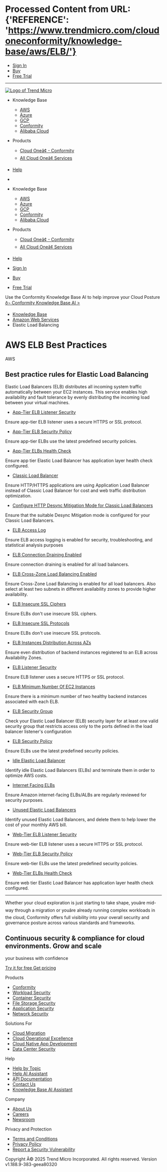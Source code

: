 # Processed Content from URL: {'REFERENCE': 'https://www.trendmicro.com/cloudoneconformity/knowledge-base/aws/ELB/'}

  * [ Sign In ](https://www.cloudconformity.com/identity/sign-in.html)
  * [ Buy ](https://aws.amazon.com/marketplace/pp/prodview-g232pyu6l55l4?applicationId=AWSMPContessa)
  * [ Free Trial  ](https://cloudone.trendmicro.com/SignUp.screen?)

* * *

[ ![Logo of Trend
Micro](/cloudoneconformity/assets/v2/images/common/logo.svg?1740361707617976185)
](https://trendmicro.com/cloudoneconformity/)

  * Knowledge Base 

    * [ AWS ](/cloudoneconformity/knowledge-base/aws/)
    * [ Azure ](/cloudoneconformity/knowledge-base/azure/)
    * [ GCP ](/cloudoneconformity/knowledge-base/gcp/)
    * [ Conformity ](/cloudoneconformity/knowledge-base/cloudconformity/)
    * [ Alibaba Cloud ](/cloudoneconformity/knowledge-base/alibaba-cloud/)

  * Products 

    * [ Cloud Oneâ¢ - Conformity ](https://www.trendmicro.com/cloudone-conformity)
    * [ All Cloud Oneâ¢ Services ](https://www.trendmicro.com/hybridcloud)

  * [ Help  ](https://cloudone.trendmicro.com/docs/conformity/)
  * 

  * Knowledge Base 

    * [ AWS  ](/cloudoneconformity/knowledge-base/aws/)
    * [ Azure  ](/cloudoneconformity/knowledge-base/azure/)
    * [ GCP  ](/cloudoneconformity/knowledge-base/gcp/)
    * [ Conformity  ](/cloudoneconformity/knowledge-base/cloudconformity/)
    * [ Alibaba Cloud  ](/cloudoneconformity/knowledge-base/alibaba-cloud/)

  * Products 

    * [ Cloud Oneâ¢ - Conformity  ](https://www.trendmicro.com/cloudone-conformity)
    * [ All Cloud Oneâ¢ Services  ](https://www.trendmicro.com/hybridcloud)

  * [ Help  ](https://cloudone.trendmicro.com/docs/conformity/)

  * [ Sign In  ](https://www.cloudconformity.com/identity/sign-in.html)
  * [ Buy  ](https://aws.amazon.com/marketplace/pp/prodview-g232pyu6l55l4?applicationId=AWSMPContessa)
  * [ Free Trial  ](https://cloudone.trendmicro.com/SignUp.screen?)

Use the Conformity Knowledge Base AI to help improve your Cloud Posture [ ð¬
Conformity Knowledge Base AI >
](https://www.trendmicro.com/cloudoneconformity/ai-assistant-kb.html)

  * [Knowledge Base](/knowledge-base/ "Best practice knowledge base homepage")
  * [Amazon Web Services](/cloudoneconformity/knowledge-base/aws/ "Best practice knowledge base for Amazon Web Services")
  * Elastic Load Balancing

# AWS ELB Best Practices

AWS

##  Best practice rules for Elastic Load Balancing

Elastic Load Balancers (ELB) distributes all incoming system traffic
automatically between your EC2 instances. This service enables high
availability and fault tolerance by evenly distributing the incoming load
between your virtual machines.

  * [App-Tier ELB Listener Security](/cloudoneconformity/knowledge-base/aws/ELB/app-tier-elb-https-listener.html)

Ensure app-tier ELB listener uses a secure HTTPS or SSL protocol.

  * [App-Tier ELB Security Policy](/cloudoneconformity/knowledge-base/aws/ELB/app-tier-elb-latest-ssl-security-policies.html)

Ensure app-tier ELBs use the latest predefined security policies.

  * [App-Tier ELBs Health Check](/cloudoneconformity/knowledge-base/aws/ELB/app-tier-elb-health-check.html)

Ensure app tier Elastic Load Balancer has application layer health check
configured.

  * [Classic Load Balancer](/cloudoneconformity/knowledge-base/aws/ELB/elb-classic.html)

Ensure HTTP/HTTPS applications are using Application Load Balancer instead of
Classic Load Balancer for cost and web traffic distribution optimization.

  * [Configure HTTP Desync Mitigation Mode for Classic Load Balancers](/cloudoneconformity/knowledge-base/aws/ELB/enable-configure-desync-mitigation-mode.html)

Ensure that the suitable Desync Mitigation mode is configured for your Classic
Load Balancers.

  * [ELB Access Log](/cloudoneconformity/knowledge-base/aws/ELB/elb-access-log.html)

Ensure ELB access logging is enabled for security, troubleshooting, and
statistical analysis purposes

  * [ELB Connection Draining Enabled](/cloudoneconformity/knowledge-base/aws/ELB/elb-connection-draining-enabled.html)

Ensure connection draining is enabled for all load balancers.

  * [ELB Cross-Zone Load Balancing Enabled](/cloudoneconformity/knowledge-base/aws/ELB/elb-cross-zone-load-balancing-enabled.html)

Ensure Cross-Zone Load Balancing is enabled for all load balancers. Also
select at least two subnets in different availability zones to provide higher
availability.

  * [ELB Insecure SSL Ciphers](/cloudoneconformity/knowledge-base/aws/ELB/elb-insecure-ssl-ciphers.html)

Ensure ELBs don't use insecure SSL ciphers.

  * [ELB Insecure SSL Protocols](/cloudoneconformity/knowledge-base/aws/ELB/elb-insecure-ssl-protocols.html)

Ensure ELBs don't use insecure SSL protocols.

  * [ELB Instances Distribution Across AZs](/cloudoneconformity/knowledge-base/aws/ELB/ec2-instances-distribution-across-availability-zones.html)

Ensure even distribution of backend instances registered to an ELB across
Availability Zones.

  * [ELB Listener Security](/cloudoneconformity/knowledge-base/aws/ELB/elb-listener-security.html)

Ensure ELB listener uses a secure HTTPS or SSL protocol.

  * [ELB Minimum Number Of EC2 Instances](/cloudoneconformity/knowledge-base/aws/ELB/elb-minimum-number-of-ec2-instances.html)

Ensure there is a minimum number of two healthy backend instances associated
with each ELB.

  * [ELB Security Group](/cloudoneconformity/knowledge-base/aws/ELB/elb-security-group.html)

Check your Elastic Load Balancer (ELB) security layer for at least one valid
security group that restricts access only to the ports defined in the load
balancer listener's configuration

  * [ELB Security Policy](/cloudoneconformity/knowledge-base/aws/ELB/elb-security-policy.html)

Ensure ELBs use the latest predefined security policies.

  * [Idle Elastic Load Balancer](/cloudoneconformity/knowledge-base/aws/ELB/idle-elastic-load-balancer.html)

Identify idle Elastic Load Balancers (ELBs) and terminate them in order to
optimize AWS costs.

  * [Internet Facing ELBs](/cloudoneconformity/knowledge-base/aws/ELB/internet-facing-load-balancers.html)

Ensure Amazon internet-facing ELBs/ALBs are regularly reviewed for security
purposes.

  * [Unused Elastic Load Balancers](/cloudoneconformity/knowledge-base/aws/ELB/unused-elastic-load-balancers.html)

Identify unused Elastic Load Balancers, and delete them to help lower the cost
of your monthly AWS bill.

  * [Web-Tier ELB Listener Security](/cloudoneconformity/knowledge-base/aws/ELB/web-tier-elb-https-listener.html)

Ensure web-tier ELB listener uses a secure HTTPS or SSL protocol.

  * [Web-Tier ELB Security Policy](/cloudoneconformity/knowledge-base/aws/ELB/web-tier-elb-latest-ssl-security-policies.html)

Ensure web-tier ELBs use the latest predefined security policies.

  * [Web-Tier ELBs Health Check](/cloudoneconformity/knowledge-base/aws/ELB/web-tier-elb-health-check.html)

Ensure web tier Elastic Load Balancer has application layer health check
configured.

* * *

Whether your cloud exploration is just starting to take shape, youâre mid-
way through a migration or youâre already running complex workloads in the
cloud, Conformity offers full visibility into your overall security and
governance posture across various standards and frameworks.

##  Continuous security & compliance for cloud environments. Grow and scale
your business with confidence

[ Try it for free  ](https://cloudone.trendmicro.com/SignUp.screen?) [ Get
pricing  ](https://resources.trendmicro.com/cloud-one-conformity-pricing.html)

Products

  * [ Conformity ](https://www.trendmicro.com/cloudone-conformity)
  * [ Workload Security ](https://www.trendmicro.com/cloudone-workload)
  * [ Container Security ](https://www.trendmicro.com/cloudone-image)
  * [ File Storage Security ](https://www.trendmicro.com/cloudone-file)
  * [ Application Security ](https://www.trendmicro.com/cloudone-app)
  * [ Network Security ](https://www.trendmicro.com/cloudone-net)

Solutions For

  * [ Cloud Migration ](https://www.trendmicro.com/cloud-migration-security)
  * [ Cloud Operational Excellence ](https://www.trendmicro.com/opexcellence)
  * [ Cloud Native App Development ](https://www.trendmicro.com/nativeappdev)
  * [ Data Center Security ](https://www.trendmicro.com/security-data-center-virtualization)

Help

  * [ Help by Topic ](https://cloudone.trendmicro.com/docs/conformity/)
  * [ Help AI Assistant ](https://www.trendmicro.com/cloudoneconformity/ai-assistant-help.html)
  * [ API Documentation ](https://cloudone.trendmicro.com/docs/conformity/api-reference/)
  * [ Contact Us ](https://resources.trendmicro.com/Hybrid-Cloud-Security-Contact-Us.html)
  * [ Knowledge Base AI Assistant ](https://www.trendmicro.com/cloudoneconformity/ai-assistant-kb.html)

Company

  * [ About Us ](https://www.trendmicro.com/about)
  * [ Careers ](https://www.trendmicro.com/careers)
  * [ Newsroom ](https://www.trendmicro.com/newsroom)

Privacy and Protection

  * [ Terms and Conditions ](https://www.cloudconformity.com/terms-and-conditions.html)
  * [ Privacy Policy ](https://www.trendmicro.com/privacy)
  * [ Report a Security Vulnerability ](https://www.cloudconformity.com/responsible-disclosure.html)

[ ](https://www.facebook.com/TrendMicro/) [ ](https://twitter.com/trendmicro)
[ ](https://www.linkedin.com/company/trend-micro) [
](http://feeds.trendmicro.com/TrendMicroSimplySecurity) [
](https://www.youtube.com/user/TrendMicroInc)

Copyright Â© 2025 Trend Micro Incorporated. All rights reserved. Version
v1.188.9-383-geea80320

